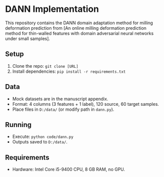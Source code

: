 # DANN Implementation
This repository contains the DANN  domain adaptation method  for milling deformation prediction from [An online milling deformation prediction method for thin-walled features with domain adversarial neural networks under small samples].

## Setup
1. Clone the repo: `git clone [URL]`
2. Install dependencies: `pip install -r requirements.txt`

## Data
- Mock datasets are in the manuscript appendix.
- Format: 4 columns (3 features + 1 label), 120 source, 60 target samples.
- Place files in `D:/data/` (or modify path in `dann.py`).

## Running
- Execute: `python code/dann.py`
- Outputs saved to `D:/data/`.

## Requirements
- Hardware: Intel Core i5-9400 CPU, 8 GB RAM, no GPU.
